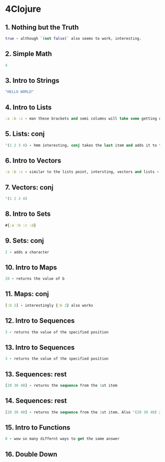 # 4Clojure

## 1. Nothing but the Truth

```clojure
true - although `(not false)` also seems to work, interesting.
```

## 2. Simple Math

```clojure
4
```

## 3. Intro to Strings

```clojure
"HELLO WORLD"
```

## 4. Intro to Lists

```clojure
:a :b :c - man these brackets and semi columns will take some getting used to
```

## 5. Lists: conj

```clojure
'(1 2 3 4) - hmm interesting, conj takes the last item and adds it to the fron of the list.
```

## 6. Intro to Vectors

```clojure
:a :b :c - similar to the lists point, intersting, vectors and lists - need to research further what is exact difference
```

## 7. Vectors: conj

```clojure
'(1 2 3 4)
```

## 8. Intro to Sets

```clojure
#{:a :b :c :d}
```

## 9. Sets: conj

```clojure
2 - adds a character
```

## 10. Intro to Maps

```clojure
20 - returns the value of b
```

## 11.  Maps: conj

```clojure
[:b 2] - interestingly {:b 2} also works
```
 
 ## 12.  Intro to Sequences

```clojure
3 - returns the value of the specified position
```

 ## 13.  Intro to Sequences

```clojure
3 - returns the value of the specified position
```

## 13. Sequences: rest
```clojure
[20 30 40] - returns the sequence from the 1st item
```

## 14. Sequences: rest
```clojure
[20 30 40] - returns the sequence from the 1st item. Also '(20 30 40) is ok as this is interchangeable
```

## 15. Intro to Functions
```clojure
8 - wow so many differnt ways to get the same answer
```

## 16. Double Down
```clojure

```

